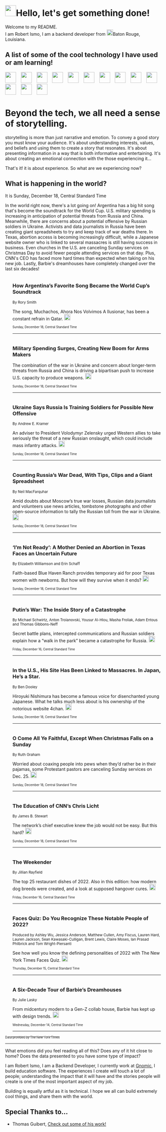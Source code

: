 <h1><img src="https://emojis.slackmojis.com/emojis/images/1643514375/3493/hot-coffee.gif?1643514375" width="35"/>Hello, let's get something done!</h1>

<p>Welcome to my README.<br/>
I am Robert Ismo, I am a backend developer from <img src="https://emojis.slackmojis.com/emojis/images/1638395689/50435/moulin_rouge.png?1638395689" width="20"/>Baton Rouge, Louisiana.</p>
<h2>A list of some of the cool technology I have used or am learning!</h2>
<p>
<img src="https://emojis.slackmojis.com/emojis/images/1643516091/21142/meow_bongotap.gif?1643516091" width="35" alt="">
<img src="https://img.shields.io/badge/Favorite%20Frontend%20Framework-SvelteKit-f83903" alt="">
<img src="https://img.shields.io/badge/Second%20Favorite-Vue-40b581" alt="">
<img src="https://img.shields.io/badge/Most%20Used%20Runtime-Nodejs-78b061" alt="">
<img src="https://emojis.slackmojis.com/emojis/images/1643517416/34482/fire.gif?1643517416" width="35" alt="">
<img src="https://img.shields.io/badge/Javascript%20But%20Better-Typescript-0078ca" alt="">
<img src="https://img.shields.io/badge/Favorite%20Language-Elixir-3e244d" alt="">
<img src="https://img.shields.io/badge/Containerize%20Everything-Docker-6ac9ef" alt="">
<img src="https://emojis.slackmojis.com/emojis/images/1643514596/5999/meow_party.gif?1643514596" width="35" alt="">
<img src="https://img.shields.io/badge/API%20Love%20Language-Graphql-de32a5" alt="">
<img src="https://img.shields.io/badge/Our%20Favorite%20Version%20Controller-Git-e94f33" alt="">
<img src="https://img.shields.io/badge/Favorite%20Database-Redis-d42d1d" alt="">
<img src="https://emojis.slackmojis.com/emojis/images/1643514559/5584/deployparrot.gif?1643514559" width="35" alt="">
<img src="https://img.shields.io/badge/Container%20Interstate-RabbitMQ-f66200" alt="">
<img src="https://img.shields.io/badge/Gotta%20Learn-Kubernetes-316adf" alt="">
<img src="https://img.shields.io/badge/Really%20Mature%20Now-WASM-654fef" alt="">
<img src="https://emojis.slackmojis.com/emojis/images/1666642497/61942/dance_vibe.gif?1666642497" width="35" alt="">
<img src="https://img.shields.io/badge/For%20My%20M1-ARM64-657d96" alt="">
<img src="https://img.shields.io/badge/Loving%20This%20So%20Much-TailwindCSS-17bcb5" alt="">
<img src="https://img.shields.io/badge/Cool%20Build%20Tool-Vite-f9cb24" alt="">
<img src="https://emojis.slackmojis.com/emojis/images/1669231376/62819/working-on-it.gif?1669231376" width="35" alt="">
<img src="https://img.shields.io/badge/Fun%20and%20Easy%20Database-MongoDB-5f8c49" alt="">
<img src="https://img.shields.io/badge/JS%20Life%20Support-NPM-c73737" alt="">
<img src="https://img.shields.io/badge/I%20Liked%20It-DynamoDB-0073b9" alt="">
<img src="https://emojis.slackmojis.com/emojis/images/1643514045/46/question.gif?1643514045" width="35" alt="">
<img src="https://img.shields.io/badge/cool-React-60d6f9" alt="">
<img src="https://img.shields.io/badge/Future%20Big%20Project-Lambda-f37e00" alt="">
<img src="https://img.shields.io/badge/NPM%20But%20Better-PNPM-f1aa07" alt="">
<img src="https://emojis.slackmojis.com/emojis/images/1643514943/9662/fbwow.gif?1643514943" width="35" alt="">
<img src="https://img.shields.io/badge/First%20Language-C-662079" alt="">
<img src="https://img.shields.io/badge/Where%20I%20Deploy%20Frontend-Vercel-000000" alt="">
<img src="https://img.shields.io/badge/Who%20Does%20not%20Want%20an%20App-Swift-f9492a" alt="">
<img src="https://emojis.slackmojis.com/emojis/images/1643514058/151/javascript.png?1643514058" width="35" alt="">
<img src="https://img.shields.io/badge/cool-Python-fbd542" alt="">
<img src="https://img.shields.io/badge/Favorite%20Something-Stripe-656cdc" alt="">
<img src="https://img.shields.io/badge/Of%20Course-HTML5-ed6327" alt="">
<img src="https://emojis.slackmojis.com/emojis/images/1660415405/60731/bomb.gif?1660415405" width="35" alt="">
<img src="https://img.shields.io/badge/hate-CSS-2964ec" alt="">
<img src="https://img.shields.io/badge/Learning-CircleCI-141215" alt="">
<img src="https://img.shields.io/badge/Learning-Rust-fbbb3b" alt="">
<img src="https://emojis.slackmojis.com/emojis/images/1660415397/60712/writing-hand.gif?1660415397" width="35" alt="">
<img src="https://img.shields.io/badge/Dev%20Browser%20of%20Choice-Firefox-cc4e26" alt="">
<img src="https://img.shields.io/badge/Recoverying%20From%20Windows-UNIX-1781e3" alt="">
<img src="https://img.shields.io/badge/LOVE-LogSeq-90c1c2" alt="">
<img src="https://emojis.slackmojis.com/emojis/images/1643514066/223/kirby.gif?1643514066" width="35" alt="">
<img src="https://img.shields.io/badge/Daily%20Driver-MacOS-e6e6e8" alt="">
<img src="https://img.shields.io/badge/Git%20Server-Github-000000" alt="">
<img src="https://img.shields.io/badge/enjoyable-EC2-f17428" alt="">
<img src="https://emojis.slackmojis.com/emojis/images/1643514239/2069/excited.gif?1643514239" width="35" alt="">
</p>
<h1>Beyond the tech, we all need a sense of storytelling.</h1>
<p>storytelling is more than just narrative and emotion. To convey a good story you must know your audience. It's about understanding interests, values, and beliefs and using them to create a story that resonates. It's about presenting information in a way that is both informative and entertaining. It's about creating an emotional connection with the those experiencing it...</p>
<p>That's it! it is about experience. So what are we experiencing now?</p>
<h2>What is happening in the world?</h2>
<p>It is Sunday, December 18, Central Standard Time</p>
<p>
In the world right now, there&#39;s a lot going on! Argentina has a big hit song that&#39;s become the soundtrack for the World Cup. U.S. military spending is increasing in anticipation of potential threats from Russia and China. Meanwhile, there are concerns about a potential offensive by Russian soldiers in Ukraine. Activists and data journalists in Russia have been creating giant spreadsheets to try and keep track of war deaths there. In Texas, abortion access is becoming increasingly difficult, while a Japanese website owner who is linked to several massacres is still having success in business. Even churches in the U.S. are canceling Sunday services on Christmas Day to avoid fewer people attending services on that day. Plus, CNN&#39;s CEO has faced more hard times than expected when taking on his new job. Lastly, Barbie&#39;s dreamhouses have completely changed over the last six decades!</p>
<ol>
<img src="https://img.shields.io/badge/-sports-blue" alt="">
<h3>How Argentina’s Favorite Song Became the World Cup’s Soundtrack</h3>
<sub>By Rory Smith</sub>
<p>The song, Muchachos, Ahora Nos Volvimos A Ilusionar, has been a constant refrain in Qatar.  <a href="https://nyti.ms/3WomfAg"><img src="https://developer.nytimes.com/files/poweredby_nytimes_30b.png?v=1583354208352" height="20"></a></p>
<sub><sub>Sunday, December 18, Central Standard Time</sub></sub>
<hr/>
<img src="https://img.shields.io/badge/-us-blue" alt="">
<h3>Military Spending Surges, Creating New Boom for Arms Makers</h3>
<sub></sub>
<p>The combination of the war in Ukraine and concern about longer-term threats from Russia and China is driving a bipartisan push to increase U.S. capacity to produce weapons.  <a href="https://nyti.ms/3YphdVY"><img src="https://developer.nytimes.com/files/poweredby_nytimes_30b.png?v=1583354208352" height="20"></a></p>
<sub><sub>Sunday, December 18, Central Standard Time</sub></sub>
<hr/>
<img src="https://img.shields.io/badge/-world-blue" alt="">
<h3>Ukraine Says Russia Is Training Soldiers for Possible New Offensive</h3>
<sub>By Andrew E. Kramer</sub>
<p>An adviser to President Volodymyr Zelensky urged Western allies to take seriously the threat of a new Russian onslaught, which could include mass infantry attacks.  <a href="https://nyti.ms/3Wrs2oN"><img src="https://developer.nytimes.com/files/poweredby_nytimes_30b.png?v=1583354208352" height="20"></a></p>
<sub><sub>Sunday, December 18, Central Standard Time</sub></sub>
<hr/>
<img src="https://img.shields.io/badge/-world-blue" alt="">
<h3>Counting Russia’s War Dead, With Tips, Clips and a Giant Spreadsheet</h3>
<sub>By Neil MacFarquhar</sub>
<p>Amid doubts about Moscow’s true war losses, Russian data journalists and volunteers use news articles, tombstone photographs and other open-source information to tally the Russian toll from the war in Ukraine.  <a href="https://nyti.ms/3W8yn8G"><img src="https://developer.nytimes.com/files/poweredby_nytimes_30b.png?v=1583354208352" height="20"></a></p>
<sub><sub>Sunday, December 18, Central Standard Time</sub></sub>
<hr/>
<img src="https://img.shields.io/badge/-us-blue" alt="">
<h3>‘I’m Not Ready’: A Mother Denied an Abortion in Texas Faces an Uncertain Future</h3>
<sub>By Elizabeth Williamson and Erin Schaff</sub>
<p>Faith-based Blue Haven Ranch provides temporary aid for poor Texas women with newborns. But how will they survive when it ends?  <a href="https://nyti.ms/3hAKPPG"><img src="https://developer.nytimes.com/files/poweredby_nytimes_30b.png?v=1583354208352" height="20"></a></p>
<sub><sub>Sunday, December 18, Central Standard Time</sub></sub>
<hr/>
<img src="https://img.shields.io/badge/-world-blue" alt="">
<h3>Putin’s War: The Inside Story of a Catastrophe</h3>
<sub>By Michael Schwirtz, Anton Troianovski, Yousur Al-Hlou, Masha Froliak, Adam Entous and Thomas Gibbons-Neff</sub>
<p>Secret battle plans, intercepted communications and Russian soldiers explain how a “walk in the park” became a catastrophe for Russia.  <a href="https://nyti.ms/3FEonNw"><img src="https://developer.nytimes.com/files/poweredby_nytimes_30b.png?v=1583354208352" height="20"></a></p>
<sub><sub>Friday, December 16, Central Standard Time</sub></sub>
<hr/>
<img src="https://img.shields.io/badge/-business-blue" alt="">
<h3>In the U.S., His Site Has Been Linked to Massacres. In Japan, He’s a Star.</h3>
<sub>By Ben Dooley</sub>
<p>Hiroyuki Nishimura has become a famous voice for disenchanted young Japanese. What he talks much less about is his ownership of the notorious website 4chan.  <a href="https://nyti.ms/3WqFFEB"><img src="https://developer.nytimes.com/files/poweredby_nytimes_30b.png?v=1583354208352" height="20"></a></p>
<sub><sub>Sunday, December 18, Central Standard Time</sub></sub>
<hr/>
<img src="https://img.shields.io/badge/-us-blue" alt="">
<h3>O Come All Ye Faithful, Except When Christmas Falls on a Sunday</h3>
<sub>By Ruth Graham</sub>
<p>Worried about coaxing people into pews when they’d rather be in their pajamas, some Protestant pastors are canceling Sunday services on Dec. 25.  <a href="https://nyti.ms/3hAaXKx"><img src="https://developer.nytimes.com/files/poweredby_nytimes_30b.png?v=1583354208352" height="20"></a></p>
<sub><sub>Sunday, December 18, Central Standard Time</sub></sub>
<hr/>
<img src="https://img.shields.io/badge/-business-blue" alt="">
<h3>The Education of CNN’s Chris Licht</h3>
<sub>By James B. Stewart</sub>
<p>The network’s chief executive knew the job would not be easy. But this hard?  <a href="https://nyti.ms/3V6Qb2M"><img src="https://developer.nytimes.com/files/poweredby_nytimes_30b.png?v=1583354208352" height="20"></a></p>
<sub><sub>Sunday, December 18, Central Standard Time</sub></sub>
<hr/>
<img src="https://img.shields.io/badge/-briefing-blue" alt="">
<h3>The Weekender</h3>
<sub>By Jillian Rayfield</sub>
<p>The top 25 restaurant dishes of 2022. Also in this edition: how modern dog breeds were created, and a look at supposed hangover cures.  <a href="https://nyti.ms/3FYq8qo"><img src="https://developer.nytimes.com/files/poweredby_nytimes_30b.png?v=1583354208352" height="20"></a></p>
<sub><sub>Friday, December 16, Central Standard Time</sub></sub>
<hr/>
<img src="https://img.shields.io/badge/-briefing-blue" alt="">
<h3>Faces Quiz: Do You Recognize These Notable People of 2022?</h3>
<sub>Produced by Ashley Wu, Jessica Anderson, Matthew Cullen, Amy Fiscus, Lauren Hard, Lauren Jackson, Sean Kawasaki-Culligan, Brent Lewis, Claire Moses, Ian Prasad Philbrick and Tom Wright-Piersanti</sub>
<p>See how well you know the defining personalities of 2022 with The New York Times Faces Quiz.  <a href="https://nyti.ms/3YmT5U9"><img src="https://developer.nytimes.com/files/poweredby_nytimes_30b.png?v=1583354208352" height="20"></a></p>
<sub><sub>Thursday, December 15, Central Standard Time</sub></sub>
<hr/>
<img src="https://img.shields.io/badge/-style-blue" alt="">
<h3>A Six-Decade Tour of Barbie’s Dreamhouses</h3>
<sub>By Julie Lasky</sub>
<p>From midcentury modern to a Gen-Z collab house, Barbie has kept up with design trends.  <a href="https://nyti.ms/3PqNMig"><img src="https://developer.nytimes.com/files/poweredby_nytimes_30b.png?v=1583354208352" height="20"></a></p>
<sub><sub>Wednesday, December 14, Central Standard Time</sub></sub>
<hr/>
</ol>
<a href="https://developer.nytimes.com"><sub><sub>Data provided by The New York Times</sub></sub></a>
<hr/>
<p>What emotions did you feel reading all of this? Does any of it hit close to home? Does the data presented to you have some type of impact?</p>
<p>I am Robert Ismo, I am a Backend Developer, I currently work at <a href="https://gnomic.education/">Gnomic</a>, I build education software. The experiences I create will touch a lot of people; understanding the impact that it will have and the stories people will create is one of the most important aspect of my job.</p>
<p>Building is equally artful as it is technical. I hope we all can build extremely cool things, and share them with the world.</p>
<h2>Special Thanks to...</h2>
<ul>
<li>Thomas Guibert, <a href="https://github.com/thmsgbrt/thmsgbrt">Check out some of his work!</a></li>
</ul>